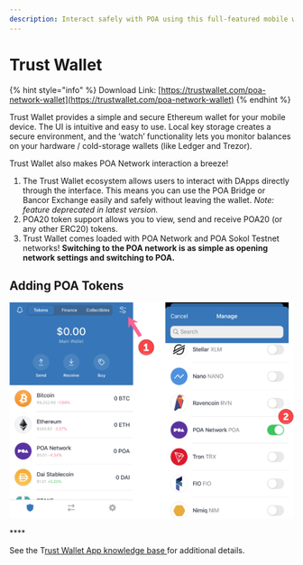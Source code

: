 ```yaml
---
description: Interact safely with POA using this full-featured mobile wallet
---
```


# Trust Wallet

{% hint style="info" %}
Download Link: [https://trustwallet.com/poa-network-wallet](https://trustwallet.com/poa-network-wallet)
{% endhint %}

Trust Wallet provides a simple and secure Ethereum wallet for your mobile device. The UI is intuitive and easy to use. Local key storage creates a secure environment, and the ‘watch’ functionality lets you monitor balances on your hardware / cold-storage wallets \(like Ledger and Trezor\).

Trust Wallet also makes POA Network interaction a breeze!

1. The Trust Wallet ecosystem allows users to interact with DApps directly through the interface. This means you can use the POA Bridge or Bancor Exchange easily and safely without leaving the wallet.  _Note: feature deprecated in latest version._
2. POA20 token support allows you to view, send and receive POA20 \(or any other ERC20\) tokens.
3. Trust Wallet comes loaded with POA Network and POA Sokol Testnet networks! **Switching to the POA network is as simple as opening network settings and switching to POA.**

## **Adding POA Tokens**

![](../../.gitbook/assets/trust1-2.png)

\*\*\*\*

See the T[rust Wallet App knowledge base ](https://community.trustwallet.com/)for additional details.



